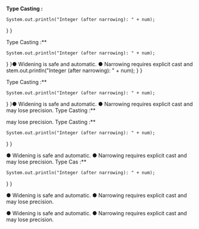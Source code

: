 
**Type Casting :**



    System.out.println("Integer (after narrowing): " + num);
  }
}

Type Casting :**



    System.out.println("Integer (after narrowing): " + num);
  }
}● Widening is safe and automatic.
● Narrowing requires explicit cast and stem.out.println("Integer (after narrowing): " + num);
  }
}

Type Casting :**



    System.out.println("Integer (after narrowing): " + num);
  }
}● Widening is safe and automatic.
● Narrowing requires explicit cast and may lose precision.
Type Casting :**

may lose precision.
Type Casting :**



    System.out.println("Integer (after narrowing): " + num);
  }
}



● Widening is safe and automatic.
● Narrowing requires explicit cast and may lose precision.
Type Cas :**



    System.out.println("Integer (after narrowing): " + num);
  }
}


● Widening is safe and automatic.
● Narrowing requires explicit cast and may lose precision.

● Widening is safe and automatic.
● Narrowing requires explicit cast and may lose precision.
